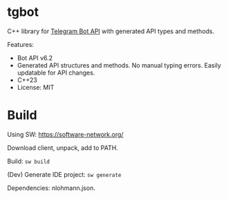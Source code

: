 # tgbot

C++ library for [Telegram Bot API](https://core.telegram.org/bots/api) with generated API types and methods.

Features:

* Bot API v6.2
* Generated API structures and methods. No manual typing errors. Easily updatable for API changes.
* C++23
* License: MIT

# Build

Using SW: https://software-network.org/

Download client, unpack, add to PATH.

Build: `sw build`

(Dev) Generate IDE project: `sw generate`

Dependencies: nlohmann.json.
